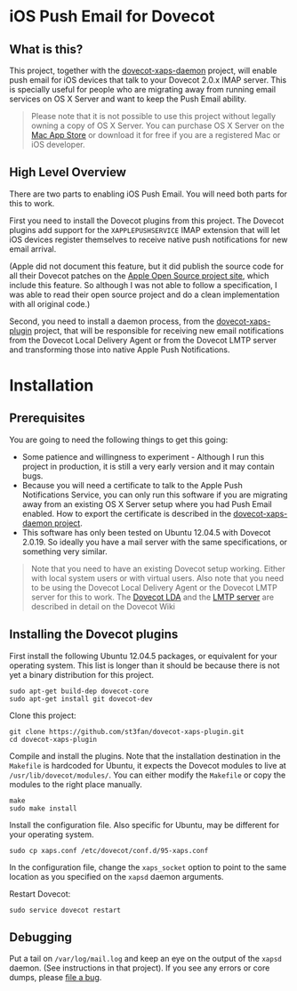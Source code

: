 iOS Push Email for Dovecot
==========================

What is this?
-------------

This project, together with the [dovecot-xaps-daemon](https://github.com/st3fan/dovecot-xaps-daemon) project, will enable push email for iOS devices that talk to your Dovecot 2.0.x IMAP server. This is specially useful for people who are migrating away from running email services on OS X Server and want to keep the Push Email ability.

> Please note that it is not possible to use this project without legally owning a copy of OS X Server. You can purchase OS X Server on the [Mac App Store](https://itunes.apple.com/ca/app/os-x-server/id714547929?mt=12) or download it for free if you are a registered Mac or iOS developer.

High Level Overview
-------------------

There are two parts to enabling iOS Push Email. You will need both parts for this to work.

First you need to install the Dovecot plugins from this project. The Dovecot plugins add support for the `XAPPLEPUSHSERVICE` IMAP extension that will let iOS devices register themselves to receive native push notifications for new email arrival.

(Apple did not document this feature, but it did publish the source code for all their Dovecot patches on the [Apple Open Source project site](http://www.opensource.apple.com/source/dovecot/dovecot-293/), which include this feature. So although I was not able to follow a specification, I was able to read their open source project and do a clean implementation with all original code.)

Second, you need to install a daemon process, from the [dovecot-xaps-plugin](https://github.com/st3fan/dovecot-xaps-daemon) project, that will be responsible for receiving new email notifications from the Dovecot Local Delivery Agent or from the Dovecot LMTP server and transforming those into native Apple Push Notifications.

Installation
============

Prerequisites
-------------

You are going to need the following things to get this going:

* Some patience and willingness to experiment - Although I run this project in production, it is still a very early version and it may contain bugs.
* Because you will need a certificate to talk to the Apple Push Notifications Service, you can only run this software if you are migrating away from an existing OS X Server setup where you had Push Email enabled. How to export the certificate is described in the [dovecot-xaps-daemon project](https://github.com/st3fan/dovecot-xaps-daemon).
* This software has only been tested on Ubuntu 12.04.5 with Dovecot 2.0.19. So ideally you have a mail server with the same specifications, or something very similar.

> Note that you need to have an existing Dovecot setup working. Either with local system users or with virtual users. Also note that you need to be using the Dovecot Local Delivery Agent or the Dovecot LMTP server for this to work. The [Dovecot LDA](http://wiki2.dovecot.org/LDA) and the [LMTP server](http://wiki2.dovecot.org/LMTP) are described in detail on the Dovecot Wiki

Installing the Dovecot plugins
------------------------------

First install the following Ubuntu 12.04.5 packages, or equivalent for your operating system. This list is longer than it should be because there is not yet a binary distribution for this project.

```
sudo apt-get build-dep dovecot-core
sudo apt-get install git dovecot-dev
```

Clone this project:

```
git clone https://github.com/st3fan/dovecot-xaps-plugin.git
cd dovecot-xaps-plugin
```

Compile and install the plugins. Note that the installation destination in the `Makefile` is hardcoded for Ubuntu, it expects the Dovecot modules to live at `/usr/lib/dovecot/modules/`. You can either modify the `Makefile` or copy the modules to the right place manually.

```
make
sudo make install
```

Install the configuration file. Also specific for Ubuntu, may be different for your operating system.

```
sudo cp xaps.conf /etc/dovecot/conf.d/95-xaps.conf
```

In the configuration file, change the `xaps_socket` option to point to the same location as you specified on the `xapsd` daemon arguments.

Restart Dovecot:

```
sudo service dovecot restart
```

Debugging
---------

Put a tail on `/var/log/mail.log` and keep an eye on the output of the `xapsd` daemon. (See instructions in that project). If you see any errors or core dumps, please [file a bug](https://github.com/st3fan/dovecot-xaps-plugin/issues/new).

